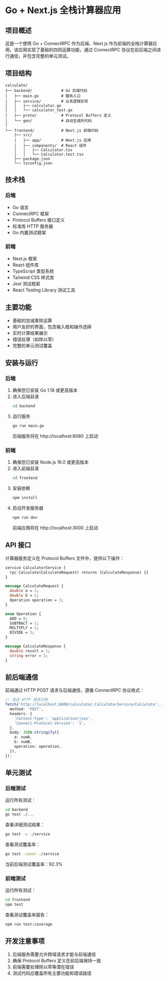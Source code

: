 # Go + Next.js 全栈计算器应用

## 项目概述

这是一个使用 Go + ConnectRPC 作为后端、Next.js 作为前端的全栈计算器应用。该应用实现了基础的四则运算功能，通过 ConnectRPC 协议在前后端之间进行通信，并包含完整的单元测试。

## 项目结构

```
calculato/
├── backend/             # Go 后端代码
│   ├── main.go          # 服务入口
│   ├── service/         # 业务逻辑实现
│   │   ├── calculator.go
│   │   └── calculator_test.go
│   ├── proto/           # Protocol Buffers 定义
│   └── gen/             # 自动生成的代码
│ 
└── frontend/            # Next.js 前端代码
    ├── src/
    │   ├── app/         # Next.js 应用
    │   ├── components/  # React 组件
    │   │   ├── Calculator.tsx
    │   │   └── Calculator.test.tsx
    ├── package.json
    └── tsconfig.json
```

## 技术栈

### 后端
- Go 语言
- ConnectRPC 框架
- Protocol Buffers 接口定义
- 标准库 HTTP 服务器
- Go 内置测试框架

### 前端
- Next.js 框架
- React 组件库
- TypeScript 类型系统
- Tailwind CSS 样式库
- Jest 测试框架
- React Testing Library 测试工具

## 主要功能

- 基础的加减乘除运算
- 用户友好的界面，包含输入框和操作选择
- 实时计算结果展示
- 错误处理（如除以零）
- 完整的单元测试覆盖

## 安装与运行

### 后端

1. 确保您已安装 Go 1.18 或更高版本
2. 进入后端目录
   ```bash
   cd backend
   ```
3. 运行服务
   ```bash
   go run main.go
   ```
   后端服务将在 http://localhost:8080 上启动

### 前端

1. 确保您已安装 Node.js 16.0 或更高版本
2. 进入前端目录
   ```bash
   cd frontend
   ```
3. 安装依赖
   ```bash
   npm install
   ```
4. 启动开发服务器
   ```bash
   npm run dev
   ```
   前端应用将在 http://localhost:3000 上启动

## API 接口

计算器服务定义在 Protocol Buffers 文件中，提供以下操作：

```protobuf
service CalculatorService {
  rpc Calculate(CalculateRequest) returns (CalculateResponse) {}
}

message CalculateRequest {
  double a = 1;
  double b = 2;
  Operation operation = 3;
}

enum Operation {
  ADD = 0;
  SUBTRACT = 1;
  MULTIPLY = 2;
  DIVIDE = 3;
}

message CalculateResponse {
  double result = 1;
  string error = 2;
}
```

## 前后端通信

前端通过 HTTP POST 请求与后端通信，遵循 ConnectRPC 协议格式：

```typescript
// 发送 HTTP 请求示例
fetch('http://localhost:8080/calculator.CalculatorService/Calculate', {
  method: 'POST',
  headers: {
    'Content-Type': 'application/json',
    'Connect-Protocol-Version': '1',
  },
  body: JSON.stringify({
    a: numA,
    b: numB,
    operation: operation,
  }),
});
```

## 单元测试

### 后端测试

运行所有测试：
```bash
cd backend
go test ./...
```

查看详细测试结果：
```bash
go test -v ./service
```

查看测试覆盖率：
```bash
go test -cover ./service
```

当前后端测试覆盖率：92.3%

### 前端测试

运行所有测试：
```bash
cd frontend
npm test
```

查看测试覆盖率报告：
```bash
npm run test:coverage
```

## 开发注意事项

1. 后端服务需要允许跨域请求才能与前端通信
2. 确保 Protocol Buffers 定义在前后端保持一致
3. 前端需要处理除以零等潜在错误
4. 测试代码应覆盖所有主要功能和错误路径
